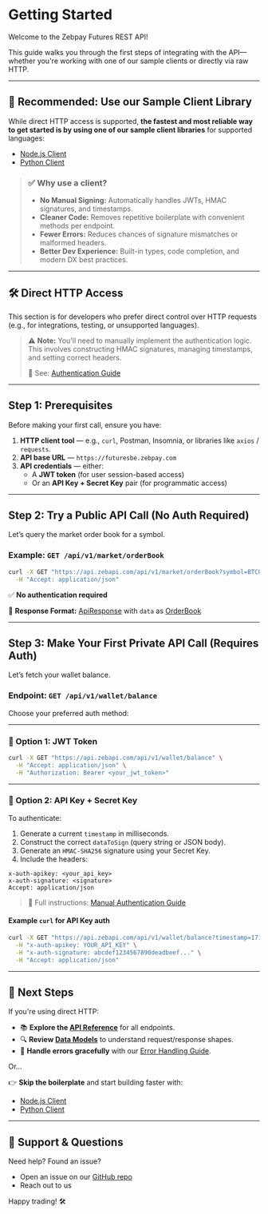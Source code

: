 # Getting Started

Welcome to the Zebpay Futures REST API!

This guide walks you through the first steps of integrating with the API—whether you're working with one of our sample clients or directly via raw HTTP.

---

## 🚀 Recommended: Use our Sample Client Library

While direct HTTP access is supported, **the fastest and most reliable way to get started is by using one of our sample client libraries** for supported languages:

- [Node.js Client](https://github.com/zebpay/zebpay-api-references/tree/main/futures/clients/rest-http/node)
- [Python Client](https://github.com/zebpay/zebpay-api-references/tree/main/futures/clients/rest-http/node)

> ### ✅ Why use a client?
>
> - **No Manual Signing:** Automatically handles JWTs, HMAC signatures, and timestamps.
> - **Cleaner Code:** Removes repetitive boilerplate with convenient methods per endpoint.
> - **Fewer Errors:** Reduces chances of signature mismatches or malformed headers.
> - **Better Dev Experience:** Built-in types, code completion, and modern DX best practices.
>

---

## 🛠️ Direct HTTP Access

This section is for developers who prefer direct control over HTTP requests (e.g., for integrations, testing, or unsupported languages).

> ⚠️ **Note:** You'll need to manually implement the authentication logic. This involves constructing HMAC signatures, managing timestamps, and setting correct headers.
>
> 🔐 See: [Authentication Guide](https://github.com/zebpay/zebpay-api-references/blob/main/futures/api-reference/authentication.md)

---

## Step 1: Prerequisites

Before making your first call, ensure you have:

1. **HTTP client tool** — e.g., `curl`, Postman, Insomnia, or libraries like `axios` / `requests`.
2. **API base URL** — `https://futuresbe.zebpay.com`
3. **API credentials** — either:
   - A **JWT token** (for user session-based access)
   - Or an **API Key + Secret Key** pair (for programmatic access)

---

## Step 2: Try a Public API Call (No Auth Required)

Let’s query the market order book for a symbol.

### Example: `GET /api/v1/market/orderBook`

```bash
curl -X GET "https://api.zebapi.com/api/v1/market/orderBook?symbol=BTCUSDT" \
  -H "Accept: application/json"
```

✅ **No authentication required**

🔄 **Response Format:** [ApiResponse](../api-reference/data-models.md#apiresponse) with `data` as [OrderBook](../api-reference/data-models.md#orderbook)

---

## Step 3: Make Your First Private API Call (Requires Auth)

Let’s fetch your wallet balance.

### Endpoint: `GET /api/v1/wallet/balance`

Choose your preferred auth method:

---

### 🔑 Option 1: JWT Token

```bash
curl -X GET "https://api.zebapi.com/api/v1/wallet/balance" \
  -H "Accept: application/json" \
  -H "Authorization: Bearer <your_jwt_token>"
```

---

### 🔐 Option 2: API Key + Secret Key

To authenticate:

1. Generate a current `timestamp` in milliseconds.
2. Construct the correct `dataToSign` (query string or JSON body).
3. Generate an `HMAC-SHA256` signature using your Secret Key.
4. Include the headers:

```http
x-auth-apikey: <your_api_key>
x-auth-signature: <signature>
Accept: application/json
```

> 🧠 Full instructions: [Manual Authentication Guide](https://github.com/zebpay/zebpay-api-references/blob/main/futures/api-reference/authentication.md#manual-api-key--seecret-authentication)

#### Example `curl` for API Key auth

```bash
curl -X GET "https://api.zebapi.com/api/v1/wallet/balance?timestamp=1712345678901" \
  -H "x-auth-apikey: YOUR_API_KEY" \
  -H "x-auth-signature: abcdef1234567890deadbeef..." \
  -H "Accept: application/json"
```

---

## 🧭 Next Steps

If you're using direct HTTP:

- 📚 **Explore the [API Reference](../api-reference)** for all endpoints.
- 🔍 **Review [Data Models](../api-reference/data-models.md)** to understand request/response shapes.
- 🚨 **Handle errors gracefully** with our [Error Handling Guide](../concepts/error-handling.md).

Or…

👉 **Skip the boilerplate** and start building faster with:
- [Node.js Client](../clients/rest-http/node)
- [Python Client](../clients/rest-http/python)

---

## 🤝 Support & Questions

Need help? Found an issue?

- Open an issue on our [GitHub repo](https://github.com/zebpay/zebpay-api-references)
- Reach out to us

Happy trading! 🛠️
